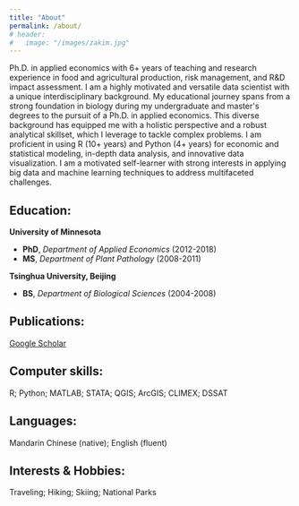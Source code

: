 ```yaml
---
title: "About"
permalink: /about/
# header:
#   image: "/images/zakim.jpg"
---
```


Ph.D. in applied economics with 6+ years of teaching and research experience in food and agricultural production, risk management, and R&D impact assessment. I am a highly motivated and versatile data scientist with a unique interdisciplinary background. My educational journey spans from a strong foundation in biology during my undergraduate and master's degrees to the pursuit of a Ph.D. in applied economics. This diverse background has equipped me with a holistic perspective and a robust analytical skillset, which I leverage to tackle complex problems. I am proficient in using R (10+ years) and Python (4+ years) for economic and statistical modeling, in-depth data analysis, and innovative data visualization. I am a motivated self-learner with strong interests in applying big data and machine learning techniques to address multifaceted challenges.

## Education:  
**University of Minnesota**  
* **PhD**, *Department of Applied Economics* (2012-2018)  
* **MS**, *Department of Plant Pathology* (2008-2011)  

**Tsinghua University, Beijing**
* **BS**, *Department of Biological Sciences* (2004-2008)  

## Publications:  
[Google Scholar](https://scholar.google.com/citations?user=xbBwIeoAAAAJ&hl=en&oi=ao)

## Computer skills:  
R; Python; MATLAB; STATA; QGIS; ArcGIS; CLIMEX; DSSAT

## Languages:  
Mandarin Chinese (native); English (fluent)

## Interests & Hobbies:  
Traveling; Hiking; Skiing; National Parks

